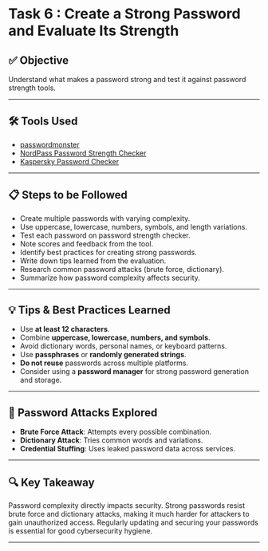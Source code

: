 # Task 6 : Create a Strong Password and Evaluate Its Strength

## ✅ Objective
Understand what makes a password strong and test it against password strength tools.

---

## 🛠️ Tools Used
- [passwordmonster](https://www.passwordmonster.com/)
- [NordPass Password Strength Checker](https://nordpass.com/password-strength-checker/)
- [Kaspersky Password Checker](https://password.kaspersky.com/)

---

## 📋 Steps to be Followed

- Create multiple passwords with varying complexity.
-  Use uppercase, lowercase, numbers, symbols, and length variations.  
- Test each password on password strength checker.  
- Note scores and feedback from the tool.  
- Identify best practices for creating strong passwords.  
- Write down tips learned from the evaluation.  
- Research common password attacks (brute force, dictionary).  
- Summarize how password complexity affects security.  

---

## 💡 Tips & Best Practices Learned

- Use **at least 12 characters**.
- Combine **uppercase, lowercase, numbers, and symbols**.
- Avoid dictionary words, personal names, or keyboard patterns.
- Use **passphrases** or **randomly generated strings**.
- **Do not reuse** passwords across multiple platforms.
- Consider using a **password manager** for strong password generation and storage.

---

## 🔐 Password Attacks Explored

- **Brute Force Attack**: Attempts every possible combination.
- **Dictionary Attack**: Tries common words and variations.
- **Credential Stuffing**: Uses leaked password data across services.

---

## 🔍 Key Takeaway

Password complexity directly impacts security. Strong passwords resist brute force and dictionary attacks, making it much harder for attackers to gain unauthorized access. Regularly updating and securing your passwords is essential for good cybersecurity hygiene.

---
